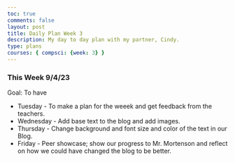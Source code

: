```yaml
---
toc: true
comments: false
layout: post
title: Daily Plan Week 3 
description: My day to day plan with my partner, Cindy. 
type: plans
courses: { compsci: {week: 3} }
---
```


### This Week 9/4/23
Goal:  To have    
- Tuesday - To make a plan for the weeek and get feedback from the teachers.  
- Wednesday - Add base text to the blog and add images. 
- Thursday - Change background and font size and color of the text in our Blog. 
- Friday - Peer showcase; show our progress to Mr. Mortenson and reflect on how we could have changed the blog to be better. 

